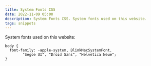 ```yaml
---
title: System Fonts CSS
date: 2022-11-09 05:00
description: System Fonts CSS. System fonts used on this website.
tags: snippets
---
```


System fonts used on this website:

```
body {
  font-family: -apple-system, BlinkMacSystemFont, 
  		"Segoe UI", "Droid Sans", "Helvetica Neue";
}
```
